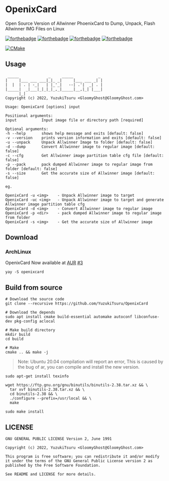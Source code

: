# OpenixCard

Open Source Version of Allwinner PhoenixCard to Dump, Unpack, Flash Allwinner IMG Files on Linux

[![forthebadge](https://forthebadge.com/images/badges/made-with-c-plus-plus.svg)](https://forthebadge.com)
[![forthebadge](https://forthebadge.com/images/badges/made-with-c.svg)](https://forthebadge.com)
[![forthebadge](https://forthebadge.com/images/badges/powered-by-black-magic.svg)](https://forthebadge.com)
[![forthebadge](https://forthebadge.com/images/badges/uses-git.svg)](https://forthebadge.com)

[![CMake](https://github.com/YuzukiTsuru/OpenixCard/actions/workflows/cmake.yml/badge.svg)](https://github.com/YuzukiTsuru/OpenixCard/actions/workflows/cmake.yml)

## Usage

```
 _____             _     _____           _ 
|     |___ ___ ___|_|_ _|     |___ ___ _| |
|  |  | . | -_|   | |_'_|   --| .'|  _| . |
|_____|  _|___|_|_|_|_,_|_____|__,|_| |___|
      |_| 
Copyright (c) 2022, YuzukiTsuru <GloomyGhost@GloomyGhost.com>

Usage: OpenixCard [options] input 

Positional arguments:
input        	Input image file or directory path [required]

Optional arguments:
-h --help    	shows help message and exits [default: false]
-v --version 	prints version information and exits [default: false]
-u --unpack  	Unpack Allwinner Image to folder [default: false]
-d --dump    	Convert Allwinner image to regular image [default: false]
-c --cfg     	Get Allwinner image partition table cfg file [default: false]
-p --pack    	pack dumped Allwinner image to regular image from folder [default: false]
-s --size    	Get the accurate size of Allwinner image [default: false]

eg.

OpenixCard -u <img>    - Unpack Allwinner image to target
OpenixCard -uc <img>   - Unpack Allwinner image to target and generate Allwinner image partition table cfg
OpenixCard -d <img>    - Convert Allwinner image to regular image
OpenixCard -p <dir>    - pack dumped Allwinner image to regular image from folder
OpenixCard -s <img>    - Get the accurate size of Allwinner image
```

## Download
### ArchLinux
OpenixCard Now available at [AUR](https://aur.archlinux.org/packages/openixcard) [#3](https://github.com/YuzukiTsuru/OpenixCard/issues/3#issuecomment-1135317155)
```
yay -S openixcard
```


## Build from source

```
# Download the source code
git clone --recursive https://github.com/YuzukiTsuru/OpenixCard

# Download the depends
sudo apt install cmake build-essential automake autoconf libconfuse-dev pkg-config aclocal

# Make build directory
mkdir build
cd build

# Make
cmake .. && make -j
```

> Note: Ubuntu 20.04 compilation will report an error, This is caused by the bug of ar, you can compile and install the new version.

```
sudo apt-get install texinfo

wget https://ftp.gnu.org/gnu/binutils/binutils-2.38.tar.xz && \
  tar xvf binutils-2.38.tar.xz && \
  cd binutils-2.38 && \
  ./configure --prefix=/usr/local && \
  make
  
sudo make install
```

## LICENSE
```
GNU GENERAL PUBLIC LICENSE Version 2, June 1991
                       
Copyright (c) 2022, YuzukiTsuru <GloomyGhost@GloomyGhost.com>

This program is free software; you can redistribute it and/or modify
it under the terms of the GNU General Public License version 2 as
published by the Free Software Foundation.

See README and LICENSE for more details.
 ```
